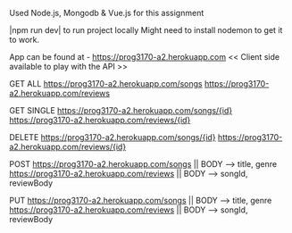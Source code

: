 Used Node.js, Mongodb & Vue.js for this assignment

|npm run dev| to run project locally 
Might need to install nodemon to get it to work.

App can be found at - https://prog3170-a2.herokuapp.com
<< Client side available to play with the API >>


GET ALL
https://prog3170-a2.herokuapp.com/songs
https://prog3170-a2.herokuapp.com/reviews

GET SINGLE
https://prog3170-a2.herokuapp.com/songs/{id}
https://prog3170-a2.herokuapp.com/reviews/{id}

DELETE
https://prog3170-a2.herokuapp.com/songs/{id}
https://prog3170-a2.herokuapp.com/reviews/{id}

POST
https://prog3170-a2.herokuapp.com/songs || BODY --> title, genre 
https://prog3170-a2.herokuapp.com/reviews || BODY --> songId, reviewBody 

PUT
https://prog3170-a2.herokuapp.com/songs || BODY --> title, genre 
https://prog3170-a2.herokuapp.com/reviews || BODY --> songId, reviewBody 
